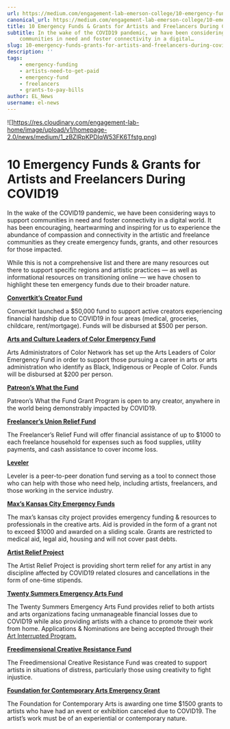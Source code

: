 ```yaml
---
url: https://medium.com/engagement-lab-emerson-college/10-emergency-funds-grants-for-artists-and-freelancers-during-covid19-ac52b53e98f8
canonical_url: https://medium.com/engagement-lab-emerson-college/10-emergency-funds-grants-for-artists-and-freelancers-during-covid19-ac52b53e98f8
title: 10 Emergency Funds & Grants for Artists and Freelancers During COVID19
subtitle: In the wake of the COVID19 pandemic, we have been considering ways to support
    communities in need and foster connectivity in a digital…
slug: 10-emergency-funds-grants-for-artists-and-freelancers-during-covid19
description: ''
tags:
    - emergency-funding
    - artists-need-to-get-paid
    - emergency-fund
    - freelancers
    - grants-to-pay-bills
author: EL_News
username: el-news
---
```


![]https://res.cloudinary.com/engagement-lab-home/image/upload/v1/homepage-2.0/news/medium/1_zBZlRpKPDIqW53FK6Tfstg.png)

# 10 Emergency Funds & Grants for Artists and Freelancers During COVID19

In the wake of the COVID19 pandemic, we have been considering ways to support communities in need and foster connectivity in a digital world. It has been encouraging, heartwarming and inspiring for us to experience the abundance of compassion and connectivity in the artistic and freelance communities as they create emergency funds, grants, and other resources for those impacted.

While this is not a comprehensive list and there are many resources out there to support specific regions and artistic practices — as well as informational resources on transitioning online — we have chosen to highlight these ten emergency funds due to their broader nature.

[**Convertkit’s Creator Fund**](https://convertkit.com/creator-fund)

Convertkit launched a $50,000 fund to support active creators experiencing financial hardship due to COVID19 in four areas (medical, groceries, childcare, rent/mortgage). Funds will be disbursed at $500 per person.

[**Arts and Culture Leaders of Color Emergency Fund**](https://docs.google.com/forms/d/e/1FAIpQLSfv4AazvLFVUNAgXoxqBqfZ7jJVkrMroa-CET6Vt6XygR-CaQ/viewform)

Arts Administrators of Color Network has set up the Arts Leaders of Color Emergency Fund in order to support those pursuing a career in arts or arts administration who identify as Black, Indigenous or People of Color. Funds will be disbursed at $200 per person.

[**Patreon’s What the Fund**](https://go.patreon.com/what-the-fund)

Patreon’s What the Fund Grant Program is open to any creator, anywhere in the world being demonstrably impacted by COVID19.

[**Freelancer’s Union Relief Fund**](https://www.freelancersunion.org/resources/freelancers-relief-fund/)

The Freelancer’s Relief Fund will offer financial assistance of up to $1000 to each freelance household for expenses such as food supplies, utility payments, and cash assistance to cover income loss.

[**Leveler**](https://www.leveler.info/signup)

Leveler is a peer-to-peer donation fund serving as a tool to connect those who can help with those who need help, including artists, freelancers, and those working in the service industry.

[**Max’s Kansas City Emergency Funds**](https://maxskansascity.org/emergency-grants/)

The max’s kansas city project provides emergency funding & resources to professionals in the creative arts. Aid is provided in the form of a grant not to exceed $1000 and awarded on a sliding scale. Grants are restricted to medical aid, legal aid, housing and will not cover past debts.

[**Artist Relief Project**](https://artistreliefproject.org/)

The Artist Relief Project is providing short term relief for any artist in any discipline affected by COVID19 related closures and cancellations in the form of one-time stipends.

[**Twenty Summers Emergency Arts Fund**](https://www.20summers.org/eaf)

The Twenty Summers Emergency Arts Fund provides relief to both artists and arts organizations facing unmanageable financial losses due to COVID19 while also providing artists with a chance to promote their work from home. Applications & Nominations are being accepted through their [Art Interrupted Program.](https://www.20summers.org/art-interrupted)

[**Freedimensional Creative Resistance Fund**](http://freedimensional.org/services/distress-services/distress-services-intake-form/)

The Freedimensional Creative Resistance Fund was created to support artists in situations of distress, particularly those using creativity to fight injustice.

[**Foundation for Contemporary Arts Emergency Grant**](https://www.foundationforcontemporaryarts.org/grants/emergency-grants-covid-19-fund)

The Foundation for Contemporary Arts is awarding one time $1500 grants to artists who have had an event or exhibition canceled due to COVID19. The artist’s work must be of an experiential or contemporary nature.
